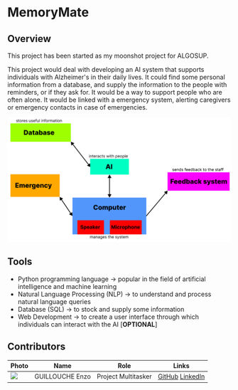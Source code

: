 # MemoryMate

## Overview

This project has been started as my moonshot project for ALGOSUP.

This project would deal with developing an AI system that supports individuals with Alzheimer's in their daily lives. It could find some personal information from a database, and supply the information to the people with reminders, or if they ask for. It would be a way to support people who are often alone. It would be linked with a emergency system, alerting caregivers or emergency contacts in case of emergencies.

![Figma Prototype](./Documents/Functional/Img/prototype.png)

## Tools

- Python programming language -> popular in the field of artificial intelligence and machine learning
- Natural Language Processing (NLP) -> to understand and process natural language queries
- Database (SQL) -> to stock and supply some information
- Web Development -> to create a user interface through which individuals can interact with the AI [**OPTIONAL**]

## Contributors

| Photo | Name | Role | Links |
|---|---|---|---|
| <img src="https://ca.slack-edge.com/T06NA42V4FN-U06N7LH3KB4-g20f42d2a13d-50"> | GUILLOUCHE Enzo | Project Multitasker | [GitHub](https://github.com/EnzoGuillouche/) [LinkedIn](https://www.linkedin.com/in/enzo-g-b62114293/) |
